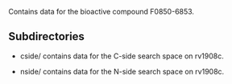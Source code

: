 Contains data for the bioactive compound F0850-6853.

## Subdirectories

- cside/ contains data for the C-side search space on rv1908c.

- nside/ contains data for the N-side search space on rv1908c.

